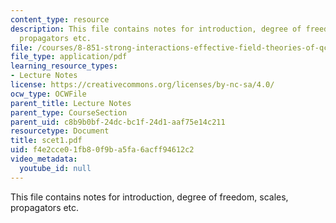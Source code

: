 ```yaml
---
content_type: resource
description: This file contains notes for introduction, degree of freedom, scales,
  propagators etc.
file: /courses/8-851-strong-interactions-effective-field-theories-of-qcd-spring-2006/f4e2cce01fb80f9ba5fa6acff94612c2_scet1.pdf
file_type: application/pdf
learning_resource_types:
- Lecture Notes
license: https://creativecommons.org/licenses/by-nc-sa/4.0/
ocw_type: OCWFile
parent_title: Lecture Notes
parent_type: CourseSection
parent_uid: c8b9b0bf-24dc-bc1f-24d1-aaf75e14c211
resourcetype: Document
title: scet1.pdf
uid: f4e2cce0-1fb8-0f9b-a5fa-6acff94612c2
video_metadata:
  youtube_id: null
---
```

This file contains notes for introduction, degree of freedom, scales, propagators etc.